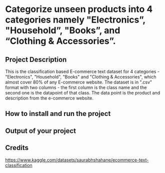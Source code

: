 # Categorize unseen products into 4 categories namely "Electronics”, "Household”, "Books”, and “Clothing & Accessories”.

## Project Description
This is the classification based E-commerce text dataset for 4 categories - "Electronics", "Household", "Books" and "Clothing & Accessories", which almost cover 80% of any E-commerce website. The dataset is in ".csv" format with two columns - the first column is the class name and the second one is the datapoint of that class. The data point is the product and description from the e-commerce website.
## How to install and run the project

## Output of your project

## Credits
https://www.kaggle.com/datasets/saurabhshahane/ecommerce-text-classification

